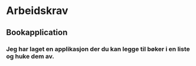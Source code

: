# Arbeidskrav
## Bookapplication 
### Jeg har laget en applikasjon der du kan legge til bøker i en liste og huke dem av.
